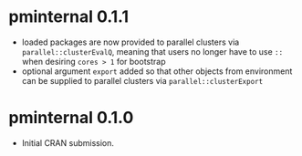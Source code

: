 
# pminternal 0.1.1

- loaded packages are now provided to parallel clusters via `parallel::clusterEvalQ`, meaning that users no longer have to use `::` when desiring `cores > 1` for bootstrap
- optional argument `export` added so that other objects from environment can be supplied to parallel clusters via `parallel::clusterExport`

# pminternal 0.1.0

* Initial CRAN submission.
